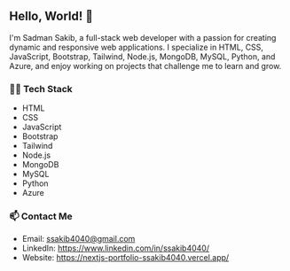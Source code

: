 ## Hello, World! 👋

I'm Sadman Sakib, a full-stack web developer with a passion for creating dynamic and responsive web applications. I specialize in HTML, CSS, JavaScript, Bootstrap, Tailwind, Node.js, MongoDB, MySQL, Python, and Azure, and enjoy working on projects that challenge me to learn and grow.

### 👨‍💻 Tech Stack

- HTML
- CSS
- JavaScript
- Bootstrap
- Tailwind
- Node.js
- MongoDB
- MySQL
- Python
- Azure


### 📫 Contact Me

- Email: ssakib4040@gmail.com
- LinkedIn: https://www.linkedin.com/in/ssakib4040/
- Website: https://nextjs-portfolio-ssakib4040.vercel.app/
